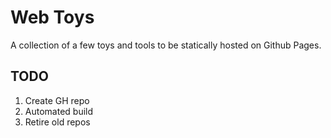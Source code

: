 # Web Toys

A collection of a few toys and tools to be statically hosted on Github Pages.

## TODO

1. Create GH repo
2. Automated build
3. Retire old repos
